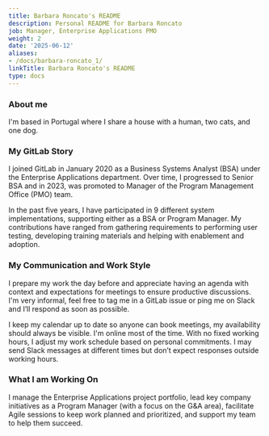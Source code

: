 ```yaml
---
title: Barbara Roncato's README
description: Personal README for Barbara Roncato
job: Manager, Enterprise Applications PMO
weight: 2
date: '2025-06-12'
aliases:
- /docs/barbara-roncato_1/
linkTitle: Barbara Roncato's README
type: docs
---
```


### About me

I'm based in Portugal where I share a house with a human, two cats, and one dog.

### My GitLab Story

I joined GitLab in January 2020 as a Business Systems Analyst (BSA) under the Enterprise Applications department. Over time, I progressed to Senior BSA and in 2023, was promoted to Manager of the Program Management Office (PMO) team.

In the past five years, I have participated in 9 different system implementations, supporting either as a BSA or Program Manager. My contributions have ranged from gathering requirements to performing user testing, developing training materials and helping with enablement and adoption.

### My Communication and Work Style

I prepare my work the day before and appreciate having an agenda with context and expectations for meetings to ensure productive discussions. I'm very informal, feel free to tag me in a GitLab issue or ping me on Slack and I’ll respond as soon as possible.

I keep my calendar up to date so anyone can book meetings, my availability should always be visible. I'm online most of the time. With no fixed working hours, I adjust my work schedule based on personal commitments. I may send Slack messages at different times but don’t expect responses outside working hours.

### What I am Working On

I manage the Enterprise Applications project portfolio, lead key company initiatives as a Program Manager (with a focus on the G&A area), facilitate Agile sessions to keep work planned and prioritized, and support my team to help them succeed.
